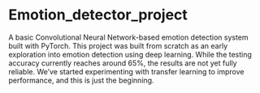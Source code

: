 # Emotion_detector_project
A basic Convolutional Neural Network-based emotion detection system built with PyTorch. 
This project was built from scratch as an early exploration into emotion detection using deep learning. While the testing accuracy currently reaches around 65%, the results are not yet fully reliable. We’ve started experimenting with transfer learning to improve performance, and this is just the beginning.
